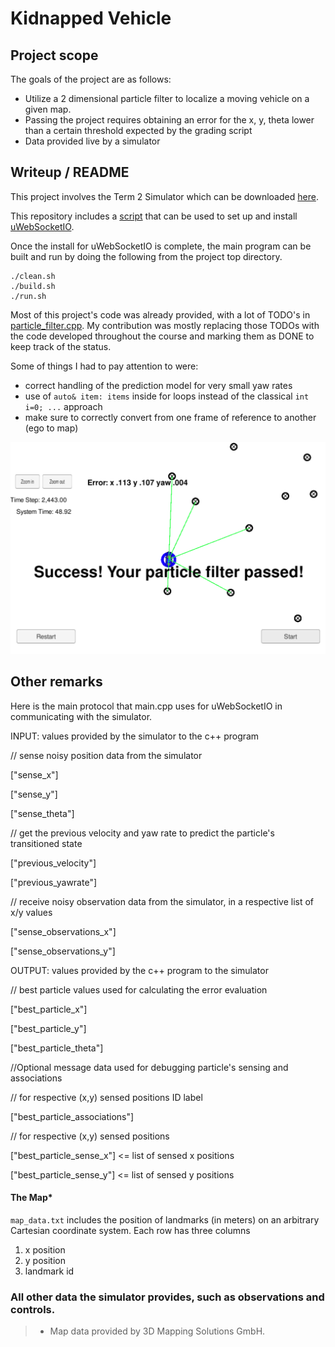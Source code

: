 # **Kidnapped Vehicle**

## Project scope
The goals of the project are as follows:
* Utilize a 2 dimensional particle filter to localize a moving vehicle on a given map.
* Passing the project requires obtaining an error for the x, y, theta lower than a certain threshold expected by the grading script
* Data provided live by a simulator

## Writeup / README
This project involves the Term 2 Simulator which can be downloaded [here](https://github.com/udacity/self-driving-car-sim/releases).

This repository includes a [script](install-ubuntu.sh) that can be used to set up and install [uWebSocketIO](https://github.com/uWebSockets/uWebSockets). 

Once the install for uWebSocketIO is complete, the main program can be built and run by doing the following from the project top directory.

```
./clean.sh
./build.sh
./run.sh
```
Most of this project's code was already provided, with a lot of TODO's in [particle_filter.cpp](src/particle_filter.cpp).
My contribution was mostly replacing those TODOs with the code developed throughout the course and marking them as DONE to keep track of the status.

Some of things I had to pay attention to were:
* correct handling of the prediction model for very small yaw rates
* use of `auto& item: items` inside for loops instead of the classical `int i=0; ...` approach
* make sure to correctly convert from one frame of reference to another (ego to map)

![passed](passed.png)

## Other remarks
Here is the main protocol that main.cpp uses for uWebSocketIO in communicating with the simulator.

INPUT: values provided by the simulator to the c++ program

// sense noisy position data from the simulator

["sense_x"]

["sense_y"]

["sense_theta"]

// get the previous velocity and yaw rate to predict the particle's transitioned state

["previous_velocity"]

["previous_yawrate"]

// receive noisy observation data from the simulator, in a respective list of x/y values

["sense_observations_x"]

["sense_observations_y"]


OUTPUT: values provided by the c++ program to the simulator

// best particle values used for calculating the error evaluation

["best_particle_x"]

["best_particle_y"]

["best_particle_theta"]

//Optional message data used for debugging particle's sensing and associations

// for respective (x,y) sensed positions ID label

["best_particle_associations"]

// for respective (x,y) sensed positions

["best_particle_sense_x"] <= list of sensed x positions

["best_particle_sense_y"] <= list of sensed y positions


#### The Map*
`map_data.txt` includes the position of landmarks (in meters) on an arbitrary Cartesian coordinate system. Each row has three columns
1. x position
2. y position
3. landmark id

### All other data the simulator provides, such as observations and controls.

> * Map data provided by 3D Mapping Solutions GmbH.